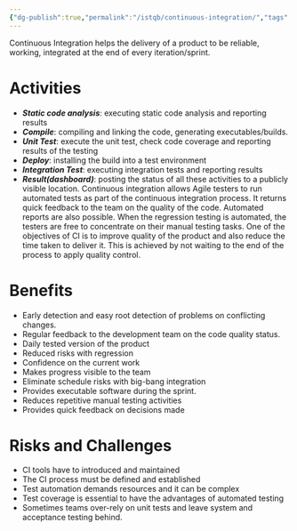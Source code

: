```yaml
---
{"dg-publish":true,"permalink":"/istqb/continuous-integration/","tags":["agile","agile-tester","continuous-delivery"]}
---
```


Continuous Integration helps the delivery of a product to be reliable, working, integrated at the end of every iteration/sprint.
# Activities
- ***Static code analysis***: executing static code analysis and reporting results
- ***Compile***: compiling and linking the code, generating executables/builds.
- ***Unit Test***: execute the unit test, check code coverage and reporting results of the testing
- ***Deploy***: installing the build into a test environment
- ***Integration Test***: executing integration tests and reporting results
- ***Result(dashboard)***: posting the status of all these activities to a publicly visible location.
Continuous integration allows Agile testers to run automated tests as part of the continuous integration process. It returns quick feedback to the team on the quality of the code. Automated reports are also possible.
When the regression testing is automated, the testers are free to concentrate on their manual testing tasks.
One of the objectives of CI is to improve quality of the product and also reduce the time taken to deliver it. This is achieved by not waiting to the end of the process to apply quality control.
# Benefits
- Early detection and easy root detection of problems on conflicting changes.
- Regular feedback to the development team on the code quality status.
- Daily tested version of the product
- Reduced risks with regression
- Confidence on the current work
- Makes progress visible to the team
- Eliminate schedule risks with big-bang integration
- Provides executable software during the sprint.
- Reduces repetitive manual testing activities
- Provides quick feedback on decisions made
# Risks and Challenges
- CI tools have to introduced and maintained
- The CI process must be defined and established
- Test automation demands resources and it can be complex
- Test coverage is essential to have the advantages of automated testing
- Sometimes teams over-rely on unit tests and leave system and acceptance testing behind.
